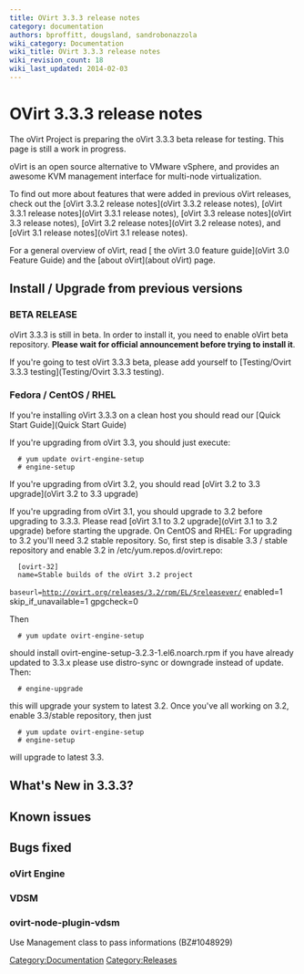 ```yaml
---
title: OVirt 3.3.3 release notes
category: documentation
authors: bproffitt, dougsland, sandrobonazzola
wiki_category: Documentation
wiki_title: OVirt 3.3.3 release notes
wiki_revision_count: 18
wiki_last_updated: 2014-02-03
---
```


# OVirt 3.3.3 release notes

The oVirt Project is preparing the oVirt 3.3.3 beta release for testing. This page is still a work in progress.

oVirt is an open source alternative to VMware vSphere, and provides an awesome KVM management interface for multi-node virtualization.

To find out more about features that were added in previous oVirt releases, check out the [oVirt 3.3.2 release notes](oVirt 3.3.2 release notes), [oVirt 3.3.1 release notes](oVirt 3.3.1 release notes), [oVirt 3.3 release notes](oVirt 3.3 release notes), [oVirt 3.2 release notes](oVirt 3.2 release notes), and [oVirt 3.1 release notes](oVirt 3.1 release notes).

For a general overview of oVirt, read [ the oVirt 3.0 feature guide](oVirt 3.0 Feature Guide) and the [about oVirt](about oVirt) page.

## Install / Upgrade from previous versions

### BETA RELEASE

oVirt 3.3.3 is still in beta. In order to install it, you need to enable oVirt beta repository. **Please wait for official announcement before trying to install it**.

If you're going to test oVirt 3.3.3 beta, please add yourself to [Testing/Ovirt 3.3.3 testing](Testing/Ovirt 3.3.3 testing).

### Fedora / CentOS / RHEL

If you're installing oVirt 3.3.3 on a clean host you should read our [Quick Start Guide](Quick Start Guide)

If you're upgrading from oVirt 3.3, you should just execute:

      # yum update ovirt-engine-setup
      # engine-setup

If you're upgrading from oVirt 3.2, you should read [oVirt 3.2 to 3.3 upgrade](oVirt 3.2 to 3.3 upgrade)

If you're upgrading from oVirt 3.1, you should upgrade to 3.2 before upgrading to 3.3.3. Please read [oVirt 3.1 to 3.2 upgrade](oVirt 3.1 to 3.2 upgrade) before starting the upgrade.
On CentOS and RHEL: For upgrading to 3.2 you'll need 3.2 stable repository.
So, first step is disable 3.3 / stable repository and enable 3.2 in /etc/yum.repos.d/ovirt.repo:

      [ovirt-32]
      name=Stable builds of the oVirt 3.2 project
`baseurl=`[`http://ovirt.org/releases/3.2/rpm/EL/$releasever/`](http://ovirt.org/releases/3.2/rpm/EL/$releasever/)
      enabled=1
      skip_if_unavailable=1
      gpgcheck=0

Then

      # yum update ovirt-engine-setup

should install ovirt-engine-setup-3.2.3-1.el6.noarch.rpm
if you have already updated to 3.3.x please use distro-sync or downgrade instead of update.
Then:

      # engine-upgrade

this will upgrade your system to latest 3.2.
Once you've all working on 3.2, enable 3.3/stable repository, then just

      # yum update ovirt-engine-setup
      # engine-setup

will upgrade to latest 3.3.

## What's New in 3.3.3?

## Known issues

## Bugs fixed

### oVirt Engine

### VDSM

### ovirt-node-plugin-vdsm

Use Management class to pass informations (BZ#1048929)

<Category:Documentation> <Category:Releases>
